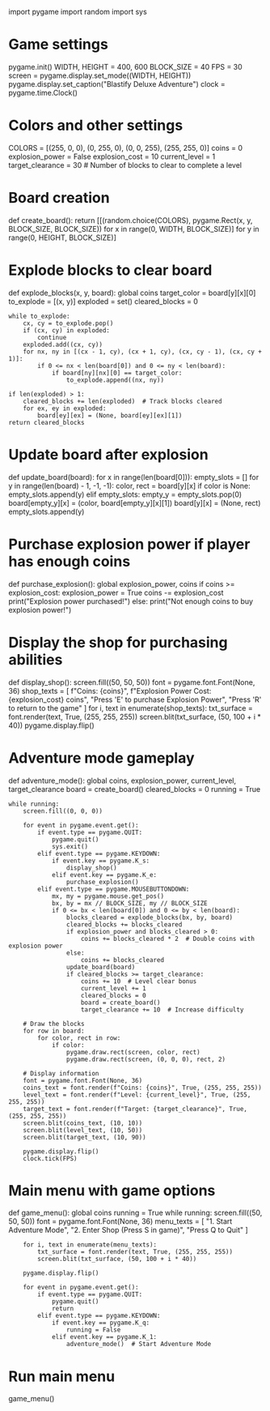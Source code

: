 import pygame
import random
import sys

# Game settings
pygame.init()
WIDTH, HEIGHT = 400, 600
BLOCK_SIZE = 40
FPS = 30
screen = pygame.display.set_mode((WIDTH, HEIGHT))
pygame.display.set_caption("Blastify Deluxe Adventure")
clock = pygame.time.Clock()

# Colors and other settings
COLORS = [(255, 0, 0), (0, 255, 0), (0, 0, 255), (255, 255, 0)]
coins = 0
explosion_power = False
explosion_cost = 10
current_level = 1
target_clearance = 30  # Number of blocks to clear to complete a level

# Board creation
def create_board():
    return [[(random.choice(COLORS), pygame.Rect(x, y, BLOCK_SIZE, BLOCK_SIZE)) for x in range(0, WIDTH, BLOCK_SIZE)]
            for y in range(0, HEIGHT, BLOCK_SIZE)]

# Explode blocks to clear board
def explode_blocks(x, y, board):
    global coins
    target_color = board[y][x][0]
    to_explode = [(x, y)]
    exploded = set()
    cleared_blocks = 0

    while to_explode:
        cx, cy = to_explode.pop()
        if (cx, cy) in exploded:
            continue
        exploded.add((cx, cy))
        for nx, ny in [(cx - 1, cy), (cx + 1, cy), (cx, cy - 1), (cx, cy + 1)]:
            if 0 <= nx < len(board[0]) and 0 <= ny < len(board):
                if board[ny][nx][0] == target_color:
                    to_explode.append((nx, ny))

    if len(exploded) > 1:
        cleared_blocks += len(exploded)  # Track blocks cleared
        for ex, ey in exploded:
            board[ey][ex] = (None, board[ey][ex][1])
    return cleared_blocks

# Update board after explosion
def update_board(board):
    for x in range(len(board[0])):
        empty_slots = []
        for y in range(len(board) - 1, -1, -1):
            color, rect = board[y][x]
            if color is None:
                empty_slots.append(y)
            elif empty_slots:
                empty_y = empty_slots.pop(0)
                board[empty_y][x] = (color, board[empty_y][x][1])
                board[y][x] = (None, rect)
                empty_slots.append(y)

# Purchase explosion power if player has enough coins
def purchase_explosion():
    global explosion_power, coins
    if coins >= explosion_cost:
        explosion_power = True
        coins -= explosion_cost
        print("Explosion power purchased!")
    else:
        print("Not enough coins to buy explosion power!")

# Display the shop for purchasing abilities
def display_shop():
    screen.fill((50, 50, 50))
    font = pygame.font.Font(None, 36)
    shop_texts = [
        f"Coins: {coins}",
        f"Explosion Power Cost: {explosion_cost} coins",
        "Press 'E' to purchase Explosion Power",
        "Press 'R' to return to the game"
    ]
    for i, text in enumerate(shop_texts):
        txt_surface = font.render(text, True, (255, 255, 255))
        screen.blit(txt_surface, (50, 100 + i * 40))
    pygame.display.flip()

# Adventure mode gameplay
def adventure_mode():
    global coins, explosion_power, current_level, target_clearance
    board = create_board()
    cleared_blocks = 0
    running = True
    
    while running:
        screen.fill((0, 0, 0))
        
        for event in pygame.event.get():
            if event.type == pygame.QUIT:
                pygame.quit()
                sys.exit()
            elif event.type == pygame.KEYDOWN:
                if event.key == pygame.K_s:
                    display_shop()
                elif event.key == pygame.K_e:
                    purchase_explosion()
            elif event.type == pygame.MOUSEBUTTONDOWN:
                mx, my = pygame.mouse.get_pos()
                bx, by = mx // BLOCK_SIZE, my // BLOCK_SIZE
                if 0 <= bx < len(board[0]) and 0 <= by < len(board):
                    blocks_cleared = explode_blocks(bx, by, board)
                    cleared_blocks += blocks_cleared
                    if explosion_power and blocks_cleared > 0:
                        coins += blocks_cleared * 2  # Double coins with explosion power
                    else:
                        coins += blocks_cleared
                    update_board(board)
                    if cleared_blocks >= target_clearance:
                        coins += 10  # Level clear bonus
                        current_level += 1
                        cleared_blocks = 0
                        board = create_board()
                        target_clearance += 10  # Increase difficulty

        # Draw the blocks
        for row in board:
            for color, rect in row:
                if color:
                    pygame.draw.rect(screen, color, rect)
                    pygame.draw.rect(screen, (0, 0, 0), rect, 2)

        # Display information
        font = pygame.font.Font(None, 36)
        coins_text = font.render(f"Coins: {coins}", True, (255, 255, 255))
        level_text = font.render(f"Level: {current_level}", True, (255, 255, 255))
        target_text = font.render(f"Target: {target_clearance}", True, (255, 255, 255))
        screen.blit(coins_text, (10, 10))
        screen.blit(level_text, (10, 50))
        screen.blit(target_text, (10, 90))
        
        pygame.display.flip()
        clock.tick(FPS)

# Main menu with game options
def game_menu():
    global coins
    running = True
    while running:
        screen.fill((50, 50, 50))
        font = pygame.font.Font(None, 36)
        menu_texts = [
            "1. Start Adventure Mode",
            "2. Enter Shop (Press S in game)",
            "Press Q to Quit"
        ]
        
        for i, text in enumerate(menu_texts):
            txt_surface = font.render(text, True, (255, 255, 255))
            screen.blit(txt_surface, (50, 100 + i * 40))
        
        pygame.display.flip()
        
        for event in pygame.event.get():
            if event.type == pygame.QUIT:
                pygame.quit()
                return
            elif event.type == pygame.KEYDOWN:
                if event.key == pygame.K_q:
                    running = False
                elif event.key == pygame.K_1:
                    adventure_mode()  # Start Adventure Mode

# Run main menu
game_menu()

